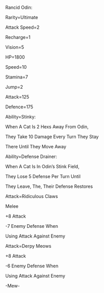 Rancid Odin:

Rarity=Ultimate

Attack Speed=2

Recharge=1

Vision=5

HP=1800

Speed=10

Stamina=7

Jump=2

Attack=125

Defence=175

Ability=Stinky:

When A Cat Is 2 Hexs Away From Odin,

They Take 10 Damage Every Turn They Stay

There Until They Move Away

Ability=Defense Drainer:

When A Cat Is In Odin’s Stink Field,

They Lose 5 Defense Per Turn Until

They Leave, The, Their Defense Restores

Attack=Ridiculous Claws

Melee

+8 Attack

-7 Enemy Defense When 

Using Attack Against Enemy

Attack=Derpy Meows

+8 Attack

-6 Enemy Defense When

Using Attack Against Enemy

-Mew-
